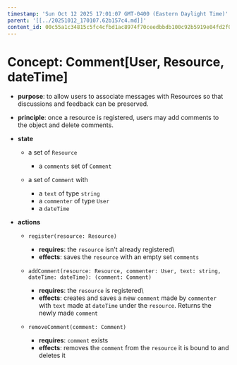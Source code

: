```yaml
---
timestamp: 'Sun Oct 12 2025 17:01:07 GMT-0400 (Eastern Daylight Time)'
parent: '[[../20251012_170107.62b157c4.md]]'
content_id: 00c55a1c34815c5fc4cfbd1ac8974f70ceedbbdb100c92b5919e04fd2f08f378
---
```


# Concept: Comment\[User, Resource, dateTime]

* **purpose**: to allow users to associate messages with Resources so that discussions and feedback can be preserved.

* **principle**: once a resource is registered, users may add comments to the object and delete comments.

* **state**
  * a set of `Resource`
    * a `comments` set of `Comment`

  * a set of `Comment` with
    * a `text` of type `string`
    * a `commenter` of type `User`
    * a `dateTime`

* **actions**
  * `register(resource: Resource)`
    * **requires**: the `resource` isn't already registered\\
    * **effects**: saves the `resource` with an empty set `comments`

  * `addComment(resource: Resource, commenter: User, text: string, dateTime: dateTime): (comment: Comment)`
    * **requires**: the `resource` is registered\\
    * **effects**: creates and saves a new `comment` made by `commenter` with `text` made at `dateTime` under the `resource`. Returns the newly made `comment`

  * `removeComment(comment: Comment)`
    * **requires**: `comment` exists
    * **effects**: removes the `comment` from the `resource` it is bound to and deletes it
